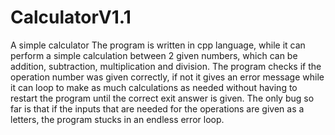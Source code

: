 # CalculatorV1.1
A simple calculator
The program is written in cpp language, while it can perform a simple calculation between 2 given numbers, which can be addition, subtraction, multiplication and division. The program checks if the operation number was given correctly, if not it gives an error message while it can loop to make as much calculations as needed without having to restart the program until the correct exit answer is given. The only bug so far is 
that if the inputs that are needed for the operations are given as a letters, the program stucks in an endless error loop.
